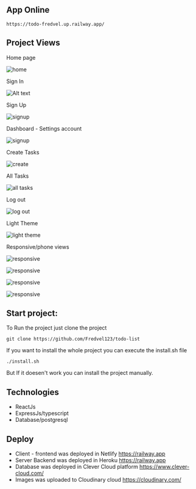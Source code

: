 ## App Online

```shell
https://todo-fredvel.up.railway.app/
```

## Project Views

Home page

![home](./readme-assets/home.png)

Sign In

![Alt text](./readme-assets/signin.png "Title")

Sign Up

![signup](./readme-assets/signup.png "Sign up")

Dashboard - Settings account

![signup](./readme-assets/settings.png "dasboard")

Create Tasks

![create](./readme-assets/create-task.png "create")

All Tasks

![all tasks](./readme-assets/all-tasks.png "all tasks")

Log out

![log out](./readme-assets/logout.png "logout")

Light Theme

![light theme](./readme-assets/lighttheme.png "lighttheme")

Responsive/phone views

![responsive](./readme-assets/2.jpg "responsive")

![responsive](./readme-assets/3.jpg "responsive")

![responsive](./readme-assets/4.jpg "responsive")

![responsive](./readme-assets/5.jpg "responsive")

## Start project:

To Run the project just clone the project

```shell
git clone https://github.com/Fredvel123/todo-list
```

If you want to install the whole project you can execute the install.sh file

```shell
./install.sh
```

But If it doesen't work you can install the project manually.

## Technologies

- ReactJs
- ExpressJs/typescript
- Database/postgresql

## Deploy

- Client - frontend was deployed in Netlify https://railway.app
- Server Backend was deployed in Heroku https://railway.app
- Database was deployed in Clever Cloud platform https://www.clever-cloud.com/
- Images was uploaded to Cloudinary cloud https://cloudinary.com/
